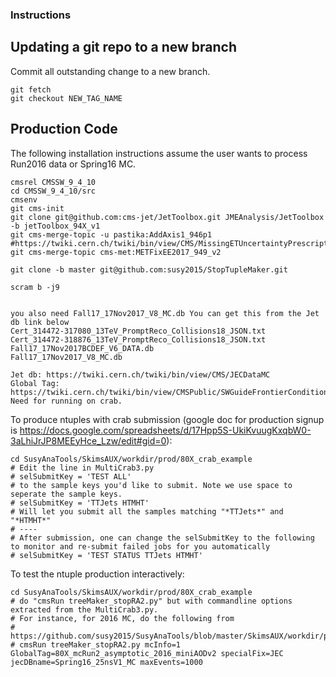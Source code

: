 ### Instructions

## Updating a git repo to a new branch 

Commit all outstanding change to a new branch.
```
git fetch
git checkout NEW_TAG_NAME
```

## Production Code

The following installation instructions assume the user wants to process Run2016 data or Spring16 MC.

```
cmsrel CMSSW_9_4_10
cd CMSSW_9_4_10/src
cmsenv
git cms-init
git clone git@github.com:cms-jet/JetToolbox.git JMEAnalysis/JetToolbox -b jetToolbox_94X_v1
git cms-merge-topic -u pastika:AddAxis1_946p1
#https://twiki.cern.ch/twiki/bin/view/CMS/MissingETUncertaintyPrescription#Instructions_for_9_4_X_X_9_for_2
git cms-merge-topic cms-met:METFixEE2017_949_v2

git clone -b master git@github.com:susy2015/StopTupleMaker.git

scram b -j9


you also need Fall17_17Nov2017_V8_MC.db You can get this from the Jet db link below
Cert_314472-317080_13TeV_PromptReco_Collisions18_JSON.txt 
Cert_314472-318876_13TeV_PromptReco_Collisions18_JSON.txt  
Fall17_17Nov2017BCDEF_V6_DATA.db                          
Fall17_17Nov2017_V8_MC.db

Jet db: https://twiki.cern.ch/twiki/bin/view/CMS/JECDataMC
Global Tag: https://twiki.cern.ch/twiki/bin/view/CMSPublic/SWGuideFrontierConditions#Global_Tags_for_2018_data_taking Need for running on crab.
```

To produce ntuples with crab submission (google doc for production signup is https://docs.google.com/spreadsheets/d/17Hpp5S-UkiKvuugKxqbW0-3aLhiJrJP8MEEyHce_Lzw/edit#gid=0):
```
cd SusyAnaTools/SkimsAUX/workdir/prod/80X_crab_example
# Edit the line in MultiCrab3.py
# selSubmitKey = 'TEST ALL'
# to the sample keys you'd like to submit. Note we use space to seperate the sample keys.
# selSubmitKey = 'TTJets HTMHT'
# Will let you submit all the samples matching "*TTJets*" and "*HTMHT*"
# ----
# After submission, one can change the selSubmitKey to the following to monitor and re-submit failed jobs for you automatically
# selSubmitKey = 'TEST STATUS TTJets HTMHT'
```

To test the ntuple production interactively:
```
cd SusyAnaTools/SkimsAUX/workdir/prod/80X_crab_example
# do "cmsRun treeMaker_stopRA2.py" but with commandline options extracted from the MultiCrab3.py.
# For instance, for 2016 MC, do the following from
# https://github.com/susy2015/SusyAnaTools/blob/master/SkimsAUX/workdir/prod/80X_crab_example/MultiCrab3.py#L271:
# cmsRun treeMaker_stopRA2.py mcInfo=1 GlobalTag=80X_mcRun2_asymptotic_2016_miniAODv2 specialFix=JEC jecDBname=Spring16_25nsV1_MC maxEvents=1000
```

